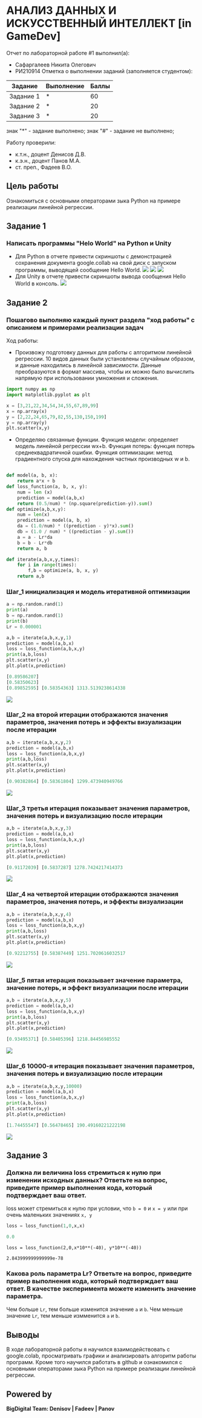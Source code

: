 # АНАЛИЗ ДАННЫХ И ИСКУССТВЕННЫЙ ИНТЕЛЛЕКТ [in GameDev]
Отчет по лабораторной работе #1 выполнил(а):
- Сафаргалеев Никита Олегович
- РИ210914
Отметка о выполнении заданий (заполняется студентом):

| Задание | Выполнение | Баллы |
| ------ | ------ | ------ |
| Задание 1 | * | 60 |
| Задание 2 | * | 20 |
| Задание 3 | * | 20 |

знак "*" - задание выполнено; знак "#" - задание не выполнено;

Работу проверили:
- к.т.н., доцент Денисов Д.В.
- к.э.н., доцент Панов М.А.
- ст. преп., Фадеев В.О.

## Цель работы
Ознакомиться с основными операторами зыка Python на примере реализации линейной регрессии.

## Задание 1
### Написать программы "Helo World" на Python и Unity
- Для Python в отчете привести скриншоты с демонстрацией сохранения документа google.collab на свой диск с запуском программы, выводящей сообщение Hello World.
![](https://github.com/Little-hot-dog/RTF_Work/blob/main/%D0%B3%D1%83%D0%B3%D0%BB%20%D0%B4%D0%B8%D1%81%D0%BA.png)
![](https://github.com/Little-hot-dog/RTF_Work/blob/main/%D0%BA%D0%B0%D0%BB%D0%B0%D0%B1.png)
![](https://github.com/Little-hot-dog/RTF_Work/blob/main/Hello_World_Py.png)
- Для Unity в отчете привести скриншоты вывода сообщения Hello World в консоль.
![](https://github.com/Little-hot-dog/RTF_Work/blob/main/Hello_World_Unity.png)
## Задание 2
### Пошагово выполняю каждый пункт раздела "ход работы" с описанием и примерами реализации задач
Ход работы:
- Произвожу подготовку данных для работы с алгоритмом линейной регрессии. 10 видов данных были установлены случайным образом, и данные находились в линейной зависимости. Данные преобразуются в формат массива, чтобы их можно было вычислить напрямую при использовании умножения и сложения.

```py
import numpy as np
import matplotlib.pyplot as plt

x = [3,21,22,34,54,34,55,67,89,99]
x = np.array(x)
y = [2,22,24,65,79,82,55,130,150,199]
y = np.array(y)
plt.scatter(x,y)
```

- Определяю связанные функции. Функция модели: определяет модель линейной регрессии wx+b. Функция потерь: функция потерь среднеквадратичной ошибки. Функция оптимизации: метод градиентного спуска для нахождения частных производных w и b.

```py

def model(a, b, x):
    return a*x + b
def loss_function(a, b, x, y):
    num = len (x)
    prediction = model(a,b,x)
    return (0.5/num) * (np.square(prediction-y)).sum()
def optimize(a,b,x,y):
    num = len(x)
    prediction = model(a, b, x)
    da = (1.0/num) * ((prediction - y)*x).sum()
    db = (1.0 / num) * ((prediction - y).sum())
    a = a - Lr*da
    b = b - Lr*db
    return a, b

def iterate(a,b,x,y,times):
    for i in range(times):
        f,b = optimize(a, b, x, y)
    return a,b

```

### Шаг_1 инициализация и модель итеративной оптимизации
```py
a = np.random.rand(1)
print(a)
b = np.random.rand(1)
print(b)
Lr = 0.000001

a,b = iterate(a,b,x,y,1)
prediction = model(a,b,x)
loss = loss_function(a,b,x,y)
print(a,b,loss)
plt.scatter(x,y)
plt.plot(x,prediction)
```
```py
[0.89586207]
[0.58350623]
[0.89852595] [0.58354363] 1313.5139238614338
```
![](https://github.com/Little-hot-dog/RTF_Work/blob/main/%D1%88%D0%B0%D0%B3%201.png)

### Шаг_2 на второй итерации отображаются значения параметров, значения потерь и эффекты визуализации после итерации
```py
a,b = iterate(a,b,x,y,2)
prediction = model(a,b,x)
loss = loss_function(a,b,x,y)
print(a,b,loss)
plt.scatter(x,y)
plt.plot(x,prediction)
```
```py
[0.90382864] [0.58361804] 1299.473940949766
```
![](https://github.com/Little-hot-dog/RTF_Work/blob/main/%D1%88%D0%B0%D0%B3%202.png)
### Шаг_3 третья итерация показывает значения параметров, значения потерь и визуализацию после итерации 
```py
a,b = iterate(a,b,x,y,3)
prediction = model(a,b,x)
loss = loss_function(a,b,x,y)
print(a,b,loss)
plt.scatter(x,y)
plt.plot(x,prediction)
```
```py
[0.91172039] [0.5837287] 1278.7424217414373
```
![](https://github.com/Little-hot-dog/RTF_Work/blob/main/%D1%88%D0%B0%D0%B3%203.png)
### Шаг_4 на четвертой итерации отображаются значения параметров, значения потерь, и эффекты визуализации
```py
a,b = iterate(a,b,x,y,4)
prediction = model(a,b,x)
loss = loss_function(a,b,x,y)
print(a,b,loss)
plt.scatter(x,y)
plt.plot(x,prediction)
```
```py
[0.92212755] [0.58387449] 1251.7020616032517
```
![](https://github.com/Little-hot-dog/RTF_Work/blob/main/%D1%88%D0%B0%D0%B3%204.png)
### Шаг_5 пятая итерация показывает значение параметра, значение потерь, и эффект визуализации после итерации
```py
a,b = iterate(a,b,x,y,5)
prediction = model(a,b,x)
loss = loss_function(a,b,x,y)
print(a,b,loss)
plt.scatter(x,y)
plt.plot(x,prediction)
```
```py
[0.93495371] [0.58405396] 1218.84456985552
```
![](https://github.com/Little-hot-dog/RTF_Work/blob/main/%D1%88%D0%B0%D0%B3%205.png)
### Шаг_6 10000-я итерация показывает значения параметров, значения потерь и визуализацию после итерации 
```py
a,b = iterate(a,b,x,y,10000)
prediction = model(a,b,x)
loss = loss_function(a,b,x,y)
print(a,b,loss)
plt.scatter(x,y)
plt.plot(x,prediction)
```
```py
[1.74455547] [0.56478465] 190.49160221222198
```
![](https://github.com/Little-hot-dog/RTF_Work/blob/main/%D1%88%D0%B0%D0%B3%206.png)
## Задание 3
### Должна ли величина loss стремиться к нулю при изменении исходных данных? Ответьте на вопрос, приведите пример выполнения кода, который подтверждает ваш ответ.
loss может стремиться к нулю при условии, что ```b = 0``` и ```x = y``` или при очень маленьких значениях ```x, y```

```py
loss = loss_function(1,0,x,x)
```
```py
0.0
```

```
loss = loss_function(2,0,x*10**(-40), y*10**(-40))
```
```
2.843999999999999e-78
```
### Какова роль параметра Lr? Ответьте на вопрос, приведите пример выполнения кода, который подтверждает ваш ответ. В качестве эксперимента можете изменить значение параметра.

Чем больше ```Lr```, тем больше изменится значение ```a``` и ```b```. Чем меньше значение ```Lr```, тем меньше измменится ```a``` и ```b```.

## Выводы

В ходе лабораторной работы я научился взаимодействовать с google.colab, просматривать графики и анализировать алгоритм работы программ. Кроме того научился работать в github и ознакомился с основными операторами зыка Python на примере реализации линейной регрессии.

## Powered by

**BigDigital Team: Denisov | Fadeev | Panov**
